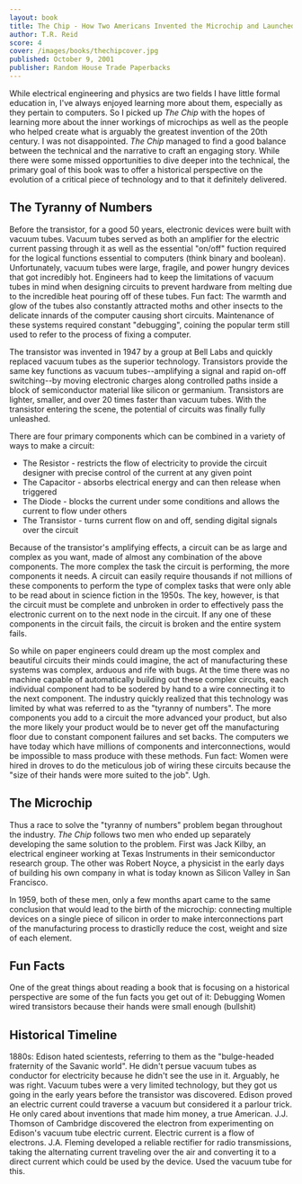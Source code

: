 ```yaml
---
layout: book
title: The Chip - How Two Americans Invented the Microchip and Launched a Revolution 
author: T.R. Reid
score: 4
cover: /images/books/thechipcover.jpg
published: October 9, 2001
publisher: Random House Trade Paperbacks
---
```


While electrical engineering and physics are two fields I have little formal education in, I've always enjoyed learning more about them, especially as they pertain to computers. So I picked up <i>The Chip</i> with the hopes of learning more about the inner workings of microchips as well as the people who helped create what is arguably the greatest invention of the 20th century. I was not disappointed. <i>The Chip</i> managed to find a good balance between the technical and the narrative to craft an engaging story. While there were some missed opportunities to dive deeper into the technical, the primary goal of this book was to offer a historical perspective on the evolution of a critical piece of technology and to that it definitely delivered.

<h2>The Tyranny of Numbers</h2>
Before the transistor, for a good 50 years, electronic devices were built with vacuum tubes. Vacuum tubes served as both an amplifier for the electric current passing through it as well as the essential "on/off" fuction required for the logical functions essential to computers (think binary and boolean). Unfortunately, vacuum tubes were large, fragile, and power hungry devices that got incredibly hot. Engineers had to keep the limitations of vacuum tubes in mind when designing circuits to prevent hardware from melting due to the incredible heat pouring off of these tubes. Fun fact: The warmth and glow of the tubes also constantly attracted moths and other insects to the delicate innards of the computer causing short circuits. Maintenance of these systems required constant "debugging", coining the popular term still used to refer to the process of fixing a computer.

The transistor was invented in 1947 by a group at Bell Labs and quickly replaced vacuum tubes as the superior technology. Transistors provide the same key functions as vacuum tubes--amplifying a signal and rapid on-off switching--by moving electronic charges along controlled paths inside a block of semiconductor material like silicon or germanium. Transistors are lighter, smaller, and over 20 times faster than vacuum tubes. With the transistor entering the scene, the potential of circuits was finally fully unleashed. 

There are four primary components which can be combined in a variety of ways to make a circuit:
<ul>
<li>The Resistor - restricts the flow of electricity to provide the circuit designer with precise control of the current at any given point</li> 
<li>The Capacitor - absorbs electrical energy and can then release when triggered</li>
<li>The Diode -  blocks the current under some conditions and allows the current to flow under others</li>
<li>The Transistor - turns current flow on and off, sending digital signals over the circuit</li>
</ul>

Because of the transistor's amplifying effects, a circuit can be as large and complex as you want, made of almost any combination of the above components. The more complex the task the circuit is performing, the more components it needs. A circuit can easily require thousands if not millions of these components to perform the type of complex tasks that were only able to be read about in science fiction in the 1950s. The key, however, is that the circuit must be complete and unbroken in order to effectively pass the electronic current on to the next node in the circuit. If any one of these components in the circuit fails, the circuit is broken and the entire system fails. 

So while on paper engineers could dream up the most complex and beautiful circuits their minds could imagine, the act of manufacturing these systems was complex, arduous and rife with bugs. At the time there was no machine capable of automatically building out these complex circuits, each individual component had to be sodered by hand to a wire connecting it to the next component. The industry quickly realized that this technology was limited by what was referred to as the "tyranny of numbers". The more components you add to a circuit the more advanced your product, but also the more likely your product would be to never get off the manufacturing floor due to constant component failures and set backs. The computers we have today which have millions of components and interconnections, would be impossible to mass produce with these methods. Fun fact: Women were hired in droves to do the meticulous job of wiring these circuits because the "size of their hands were more suited to the job". Ugh.

<h2>The Microchip</h2>
Thus a race to solve the "tyranny of numbers" problem began throughout the industry. <i>The Chip</i> follows two men who ended up separately developing the same solution to the problem. First was Jack Kilby, an electrical engineer working at Texas Instruments in their semiconductor research group. The other was Robert Noyce, a physicist in the early days of building his own company in what is today known as Silicon Valley in San Francisco.

In 1959, both of these men, only a few months apart came to the same conclusion that would lead to the birth of the microchip: connecting multiple devices on a single piece of silicon in order to make interconnections part of the manufacturing process to drasticlly reduce the cost, weight and size of each element.

<h2>Fun Facts</h2>
One of the great things about reading a book that is focusing on a historical perspective are some of the fun facts you get out of it:
Debugging
Women wired transistors because their hands were small enough (bullshit)

<h2>Historical Timeline</h2>
1880s: Edison hated scientests, referring to them as the "bulge-headed fraternity of the Savanic world". He didn't persue vacuum tubes as conductor for electricity because he didn't see the use in it. Arguably, he was right. Vacuum tubes were a very limited technology, but they got us going in the early years before the transistor was discovered. Edison proved an electric current could traverse a vacuum but considered it a parlour trick. He only cared about inventions that made him money, a true American.
J.J. Thomson of Cambridge discovered the electron from experimenting on Edison's vacuum tube electric current. Electric current is a flow of electrons.
J.A. Fleming developed a reliable rectifier for radio transmissions, taking the alternating current traveling over the air and converting it to a direct current which could be used by the device. Used the vacuum tube for this.


